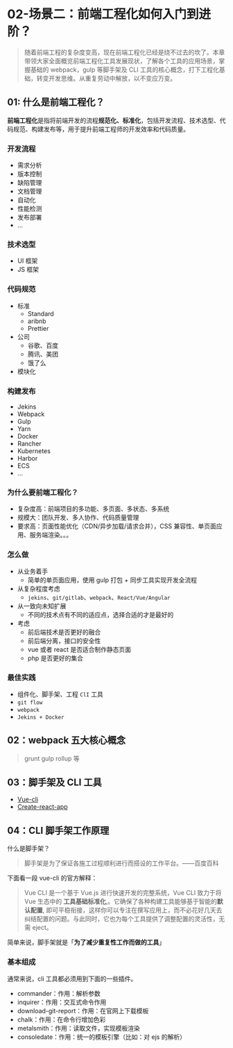 # 02-场景二：前端工程化如何入门到进阶？

> 随着前端工程的复杂度变高，现在前端工程化已经是绕不过去的坎了。本章带领大家全面概览前端工程化工具发展现状，了解各个工具的应用场景，掌握基础的 webpack，gulp 等脚手架及 CLI 工具的核心概念，打下工程化基础，转变开发思维。从重复劳动中解放，以不变应万变。

## 01: 什么是前端工程化？

**前端工程化**是指将前端开发的流程**规范化、标准化**，包括开发流程、技术选型、代码规范、构建发布等，用于提升前端工程师的开发效率和代码质量。

### 开发流程

- 需求分析
- 版本控制
- 缺陷管理
- 文档管理
- 自动化
- 性能检测
- 发布部署
- …

### 技术选型

- UI 框架
- JS 框架

### 代码规范

- 标准
  - Standard
  - aribnb
  - Prettier
- 公司
  - 谷歌、百度
  - 腾讯、美团
  - 饿了么
- 模块化

### 构建发布

- Jekins
- Webpack
- Gulp
- Yarn
- Docker
- Rancher
- Kubernetes
- Harbor
- ECS
- …

### 为什么要前端工程化？

- 复杂度高：前端项目的多功能、多页面、多状态、多系统
- 规模大：团队开发、多人协作、代码质量管理
- 要求高：页面性能优化（CDN/异步加载/请求合并），CSS 兼容性、单页面应用、服务端渲染。。。

### 怎么做

- 从业务着手
  - 简单的单页面应用，使用 gulp 打包 + 同步工具实现开发全流程
- 从复杂程度考虑
  - `jekins`、`git/gitlab`、`webpack`、`React/Vue/Angular`
- 从一致向未知扩展
  - 不同的技术点有不同的适应点，选择合适的才是最好的
- 考虑
  - 前后端技术是否更好的融合
  - 前后端分离，接口的安全性
  - vue 或者 react 是否适合制作静态页面
  - php 是否更好的集合

### 最佳实践

- 组件化、脚手架、工程 `ClI` 工具
- `git flow`
- `webpack`
- `Jekins + Docker`

## 02：webpack 五大核心概念

> grunt gulp rollup 等

## 03：脚手架及 CLI 工具

- [Vue-cli](https://cli.vuejs.org/zh/guide/)
- [Create-react-app](https://create-react-app.bootcss.com/)

## 04：CLI 脚手架工作原理

什么是脚手架？

> 脚手架是为了保证各施工过程顺利进行而搭设的工作平台。——百度百科

下面看一段 vue-cli 的官方解释：

> Vue CLI 是一个基于 Vue.js 进行快速开发的完整系统，Vue CLI 致力于将 Vue 生态中的 **工具基础标准化**,。它确保了各种构建工具能够基于智能的**默认配置**, 即可平稳衔接，这样你可以专注在撰写应用上，而不必花好几天去纠结配置的问题。与此同时，它也为每个工具提供了调整配置的灵活性，无需 eject。

简单来说，脚手架就是「**为了减少重复性工作而做的工具**」

### 基本组成

通常来说，cli 工具都必须用到下面的一些插件。

- commander：作用：解析参数
- inquirer：作用：交互式命令作用
- download-git-report：作用：在官网上下载模板
- chalk：作用：在命令行增加色彩
- metalsmith：作用：读取文件，实现模板渲染
- consoledate：作用：统一的模板引擎（比如：对 ejs 的解析）
